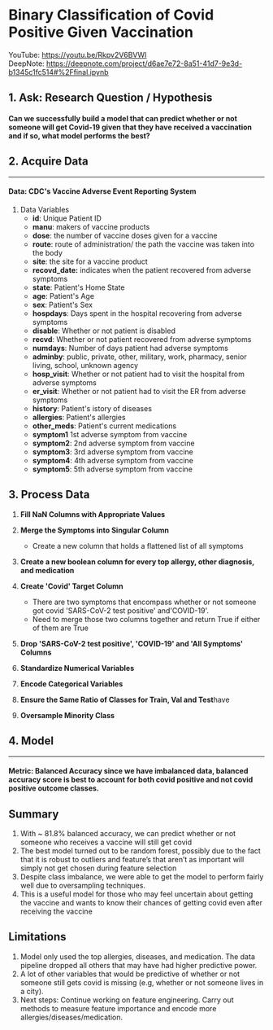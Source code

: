 # Binary Classification of Covid Positive Given Vaccination

YouTube: https://youtu.be/Rkpv2V6BVWI 
<br>
DeepNote: https://deepnote.com/project/d6ae7e72-8a51-41d7-9e3d-b1345c1fc514#%2Ffinal.ipynb


## 1. Ask: Research Question / Hypothesis
#### Can we successfully build a model that can predict whether or not someone will get Covid-19 given that they have received a vaccination and if so, what model performs the best? 
  

## 2. Acquire Data
----
#### **Data**: CDC's Vaccine Adverse Event Reporting System
1. Data Variables 
    - **id**: Unique Patient ID
    - **manu**: makers of vaccine products
    - **dose**: the number of vaccine doses given for a vaccine
    - **route**: route of administration/ the path the vaccine was taken into the body
    - **site**: the site for a vaccine product
    - **recovd_date:** indicates when the patient recovered from adverse symptoms
    - **state**: Patient's Home State
    - **age**: Patient's Age
    - **sex**: Patient's Sex
    - **hospdays**: Days spent in the hospital recovering from adverse symptoms
    - **disable**: Whether or not patient is disabled
    - **recvd**: Whether or not patient recovered from adverse symptoms
    - **numdays**: Number of days patient had adverse symptoms
    - **adminby**: public, private, other, military, work, pharmacy, senior living, school, unknown agency
    - **hosp_visit**: Whether or not patient had to visit the hospital from adverse symptoms
    - **er_visit**: Whether or not patient had to visit the ER from adverse symptoms
    - **history**: Patient's istory of diseases
    - **allergies**: Patient's allergies
    - **other_meds**: Patient's current medications
    - **symptom1** 1st adverse symptom from vaccine
    - **symptom2**: 2nd adverse symptom from vaccine
    - **symptom3**: 3rd adverse symptom from vaccine
    - **symptom4**: 4th adverse symptom from vaccine
    - **symptom5**: 5th adverse symptom from vaccine
    
## 3. Process Data
1. **Fill NaN Columns with Appropriate Values** 

2. **Merge the Symptoms into Singular Column** 
    - Create a new column that holds a flattened list of all symptoms 
    
    
3. **Create a new boolean column for every top allergy, other diagnosis, and medication**

   
4. **Create 'Covid' Target Column** 
    - There are two symptoms that encompass whether or not someone got covid 'SARS-CoV-2 test positive' and'COVID-19'. 
    - Need to merge those two columns together and return True if either of them are True
    
    
5. **Drop 'SARS-CoV-2 test positive', 'COVID-19' and 'All Symptoms' Columns**
6. **Standardize Numerical Variables**
7. **Encode Categorical Variables**
8. **Ensure the Same Ratio of Classes for Train, Val and Test**have 
9. **Oversample Minority Class**

## 4. Model 
----
#### **Metric:** Balanced Accuracy since we have imbalanced data, balanced accuracy score is best to account for both covid positive and not covid positive outcome classes.

## Summary
1. With ~ 81.8% balanced accuracy, we can predict whether or not someone who receives a vaccine will still get covid
2. The best model turned out to be random forest, possibly due to the fact that it is robust to outliers and feature’s that aren’t as important will simply not get chosen during feature selection
3. Despite class imbalance, we were able to get the model to perform fairly well due to oversampling techniques.
4. This is a useful model for those who may feel uncertain about getting the vaccine and wants to know their chances of getting covid even after receiving the vaccine

## Limitations 
1. Model only used the top allergies, diseases, and medication. The data pipeline dropped all others that may have had higher predictive power.
2. A lot of other variables that would be predictive of whether or not someone still gets covid is missing (e.g, whether or not someone lives in a city).
3. Next steps: Continue working on feature engineering. Carry out methods to measure feature importance and encode more allergies/diseases/medication. 


